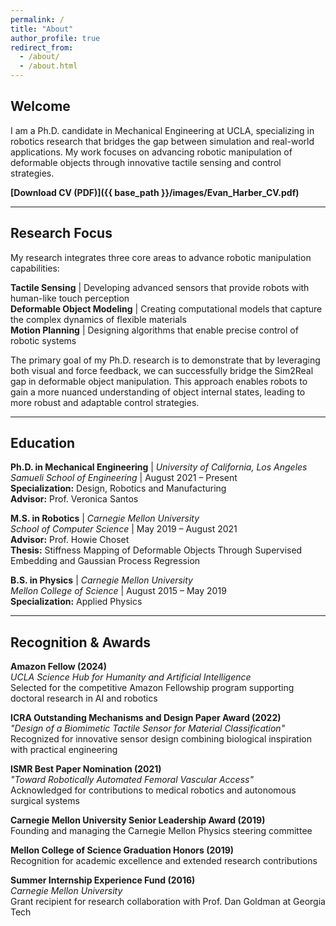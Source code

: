 ```yaml
---
permalink: /
title: "About"
author_profile: true
redirect_from: 
  - /about/
  - /about.html
---
```


## Welcome

I am a Ph.D. candidate in Mechanical Engineering at UCLA, specializing in robotics research that bridges the gap between simulation and real-world applications. My work focuses on advancing robotic manipulation of deformable objects through innovative tactile sensing and control strategies.

**[Download CV (PDF)]({{ base_path }}/images/Evan_Harber_CV.pdf)**

---

## Research Focus

My research integrates three core areas to advance robotic manipulation capabilities:

**Tactile Sensing** | Developing advanced sensors that provide robots with human-like touch perception  
**Deformable Object Modeling** | Creating computational models that capture the complex dynamics of flexible materials  
**Motion Planning** | Designing algorithms that enable precise control of robotic systems

The primary goal of my Ph.D. research is to demonstrate that by leveraging both visual and force feedback, we can successfully bridge the Sim2Real gap in deformable object manipulation. This approach enables robots to gain a more nuanced understanding of object internal states, leading to more robust and adaptable control strategies.

---

## Education

**Ph.D. in Mechanical Engineering** | *University of California, Los Angeles*  
*Samueli School of Engineering* | August 2021 – Present  
**Specialization:** Design, Robotics and Manufacturing  
**Advisor:** Prof. Veronica Santos

**M.S. in Robotics** | *Carnegie Mellon University*  
*School of Computer Science* | May 2019 – August 2021  
**Advisor:** Prof. Howie Choset  
**Thesis:** Stiffness Mapping of Deformable Objects Through Supervised Embedding and Gaussian Process Regression

**B.S. in Physics** | *Carnegie Mellon University*  
*Mellon College of Science* | August 2015 – May 2019  
**Specialization:** Applied Physics

---

## Recognition & Awards

**Amazon Fellow (2024)**  
*UCLA Science Hub for Humanity and Artificial Intelligence*  
Selected for the competitive Amazon Fellowship program supporting doctoral research in AI and robotics

**ICRA Outstanding Mechanisms and Design Paper Award (2022)**  
*"Design of a Biomimetic Tactile Sensor for Material Classification"*  
Recognized for innovative sensor design combining biological inspiration with practical engineering

**ISMR Best Paper Nomination (2021)**  
*"Toward Robotically Automated Femoral Vascular Access"*  
Acknowledged for contributions to medical robotics and autonomous surgical systems

**Carnegie Mellon University Senior Leadership Award (2019)**  
Founding and managing the Carnegie Mellon Physics steering committee

**Mellon College of Science Graduation Honors (2019)**  
Recognition for academic excellence and extended research contributions

**Summer Internship Experience Fund (2016)**  
*Carnegie Mellon University*  
Grant recipient for research collaboration with Prof. Dan Goldman at Georgia Tech

